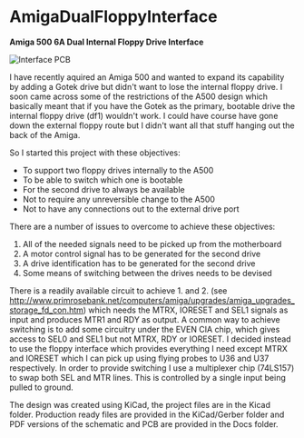 # AmigaDualFloppyInterface
**Amiga 500 6A Dual Internal Floppy Drive Interface**

![Interface PCB](/Docs/Board.png)

I have recently aquired an Amiga 500 and wanted to expand its capability by adding a Gotek drive but didn't want to lose the internal floppy drive. I soon came across some of the restrictions of the A500 design which basically meant that if you have the Gotek as the primary, bootable drive the internal floppy drive (df1) wouldn't work. I could have course have gone down the external floppy route but I didn't want all that stuff hanging out the back of the Amiga.

So I started this project with these objectives:
- To support two floppy drives internally to the A500
- To be able to switch which one is bootable
- For the second drive to always be available
- Not to require any unreversible change to the A500
- Not to have any connections out to the external drive port

There are a number of issues to overcome to achieve these objectives:
1. All of the needed signals need to be picked up from the motherboard
2. A motor control signal has to be generated for the second drive
3. A drive identification has to be generated for the second drive
4. Some means of switching between the drives needs to be devised

There is a readily available circuit to achieve 1. and 2. (see http://www.primrosebank.net/computers/amiga/upgrades/amiga_upgrades_storage_fd_con.htm) which needs the MTRX, IORESET and SEL1 signals as input and produces MTR1 and RDY as output. A common way to achieve switching is to add some circuitry under the EVEN CIA chip, which gives access to SEL0 and SEL1 but not MTRX, RDY or IORESET. I decided instead to use the floppy interface which provides everything I need except MTRX and IORESET which I can pick up using flying probes to U36 and U37 respectively. In order to provide switching I use a multiplexer chip (74LS157) to swap both SEL and MTR lines. This is controlled by a single input being pulled to ground.

The design was created using KiCad, the project files are in the Kicad folder. Production ready files are provided in the KiCad/Gerber folder and PDF versions of the schematic and PCB are provided in the Docs folder.

